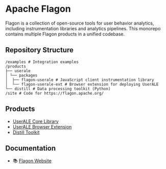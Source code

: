 <!--
  ~ Licensed to the Apache Software Foundation (ASF) under one
  ~ or more contributor license agreements.  See the NOTICE file
  ~ distributed with this work for additional information
  ~ regarding copyright ownership.  The ASF licenses this file
  ~ to you under the Apache License, Version 2.0 (the
  ~ "License"); you may not use this file except in compliance
  ~ with the License.  You may obtain a copy of the License at
  ~
  ~   http://www.apache.org/licenses/LICENSE-2.0
  ~
  ~ Unless required by applicable law or agreed to in writing,
  ~ software distributed under the License is distributed on an
  ~ "AS IS" BASIS, WITHOUT WARRANTIES OR CONDITIONS OF ANY
  ~ KIND, either express or implied.  See the License for the
  ~ specific language governing permissions and limitations
  ~ under the License.
-->

# Apache Flagon

Flagon is a collection of open-source tools for user behavior analytics, including instrumentation libraries and analytics pipelines. This monorepo contains multiple Flagon products in a unified codebase.

## Repository Structure
```text
/examples # Integration examples
/products
├── userale
│ └── packages
│  ├── flagon-userale # JavaScript client instrumentation library
│  └── flagon-userale-ext # Browser extension for deploying UserALE
└── distill # Data processing toolkit (Python)
/site # Code for https://flagon.apache.org/
```

## Products

- [UserALE Core Library](./products/userale/packages/flagon-userale/README.md)
- [UserALE Browser Extension](./products/userale/packages/flagon-userale-ext/README.md)
- [Distill Toolkit](./products/distill/README.md)

## Documentation

- 📚 [Flagon Website](https://flagon.apache.org/)